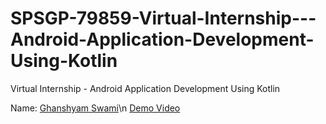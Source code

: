 # SPSGP-79859-Virtual-Internship---Android-Application-Development-Using-Kotlin
Virtual Internship - Android Application Development Using Kotlin

Name: [Ghanshyam Swami](https://github.com/Ghanshyam112)\n
[Demo Video](https://www.youtube.com/watch?v=to-0YOU3-XA)

